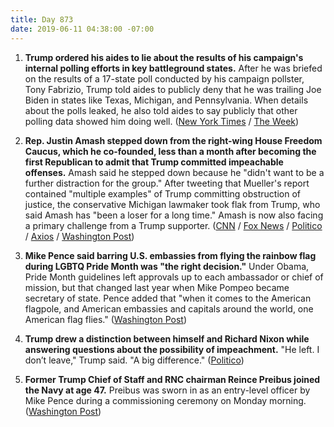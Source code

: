```yaml
---
title: Day 873
date: 2019-06-11 04:38:00 -07:00
---
```


1. **Trump ordered his aides to lie about the results of his campaign's internal polling efforts in key battleground states.** After he was briefed on the results of a 17-state poll conducted by his campaign pollster, Tony Fabrizio, Trump told aides to publicly deny that he was trailing Joe Biden in states like Texas, Michigan, and Pennsylvania. When details about the polls leaked, he also told aides to say publicly that other polling data showed him doing well. ([New York Times](https://www.nytimes.com/2019/06/10/us/politics/trump-biden-iowa.html) / [The Week](https://theweek.com/speedreads/846525/trump-reportedly-ordered-aides-bury-internal-poll-showing-losing-michigan-pennsylvania))

2. **Rep. Justin Amash stepped down from the right-wing House Freedom Caucus, which he co-founded, less than a month after becoming the first Republican to admit that Trump committed impeachable offenses.** Amash said he stepped down because he "didn't want to be a further distraction for the group." After tweeting that Mueller's report contained "multiple examples" of Trump committing obstruction of justice, the conservative Michigan lawmaker took flak from Trump, who said Amash has "been a loser for a long time." Amash is now also facing a primary challenge from a Trump supporter. ([CNN](https://www.cnn.com/2019/06/10/politics/justin-amash-leaves-freedom-caucus/index.html) / [Fox News](https://www.foxnews.com/politics/justin-amash-gone-from-conservative-house-freedom-caucus-after-calling-for-trumps-impeachment?cmpid=prn_nypost) / [Politico](https://www.politico.com/story/2019/06/10/justin-amash-house-freedom-caucus-1359614) / [Axios](https://www.axios.com/justin-amash-steps-down-from-house-freedom-caucus-c96788cc-0a65-404a-967e-2be7da082405.html) / [Washington Post](https://www.washingtonpost.com/powerpost/rep-justin-amash-lone-wolf-gop-trump-critic-leaves-house-freedom-caucus/2019/06/10/32638b30-8bec-11e9-adf3-f70f78c156e8_story.html?utm_term=.9c6b97f0e377))

3. **Mike Pence said barring U.S. embassies from flying the rainbow flag during LGBTQ Pride Month was "the right decision."** Under Obama, Pride Month guidelines left approvals up to each ambassador or chief of mission, but that changed last year when Mike Pompeo became secretary of state. Pence added that "when it comes to the American flagpole, and American embassies and capitals around the world, one American flag flies." ([Washington Post](https://www.washingtonpost.com/politics/pence-says-move-to-bar-rainbow-flags-outside-us-embassies-was-the-right-decision/2019/06/10/59eebe60-8bdb-11e9-8f69-a2795fca3343_story.html?utm_term=.7a6dc6a6898c))

4. **Trump drew a distinction between himself and Richard Nixon while answering questions about the possibility of impeachment.** "He left. I don’t leave," Trump said. "A big difference." ([Politico](https://www.politico.com/story/2019/06/10/trump-impeachment-nixon-1359209))

5. **Former Trump Chief of Staff and RNC chairman Reince Preibus joined the Navy at age 47.** Preibus was sworn in as an entry-level officer by Mike Pence during a commissioning ceremony on Monday morning. ([Washington Post](https://www.washingtonpost.com/politics/former-trump-chief-of-staff-reince-priebus-joins-the-navy/2019/06/10/20174f2a-8bbf-11e9-8f69-a2795fca3343_story.html?utm_term=.522f076ca6f1))